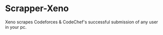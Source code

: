 # Scrapper-Xeno
Xeno scrapes Codeforces &amp; CodeChef's successful submission of any user in your pc.
